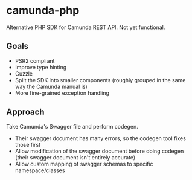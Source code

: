 # camunda-php
Alternative PHP SDK for Camunda REST API. Not yet functional.

## Goals
- PSR2 compliant
- Improve type hinting
- Guzzle
- Split the SDK into smaller components (roughly grouped in the same way the Camunda manual is)
- More fine-grained exception handling

## Approach
Take Camunda's Swagger file and perform codegen.
- Their swagger document has many errors, so the codegen tool fixes those first
- Allow modification of the swagger document before doing codegen (their swagger document isn't entirely accurate)
- Allow custom mapping of swagger schemas to specific namespace/classes